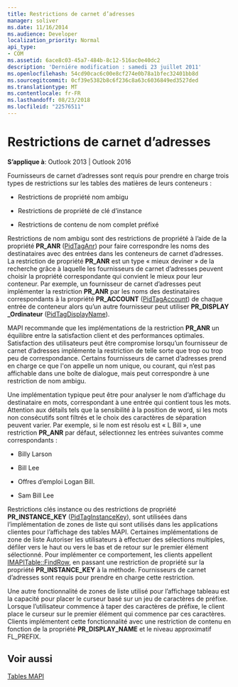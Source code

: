 ```yaml
---
title: Restrictions de carnet d’adresses
manager: soliver
ms.date: 11/16/2014
ms.audience: Developer
localization_priority: Normal
api_type:
- COM
ms.assetid: 6ace8c03-45a7-484b-8c12-516ac0e40dc2
description: 'Derniére modification : samedi 23 juillet 2011'
ms.openlocfilehash: 54cd90cac6c00e8cf274e0b78a1bfec32401bb8d
ms.sourcegitcommit: 0cf39e5382b8c6f236c8a63c6036849ed3527ded
ms.translationtype: MT
ms.contentlocale: fr-FR
ms.lasthandoff: 08/23/2018
ms.locfileid: "22576511"
---
```

# <a name="address-book-restrictions"></a>Restrictions de carnet d’adresses

  
  
**S’applique à**: Outlook 2013 | Outlook 2016 
  
Fournisseurs de carnet d’adresses sont requis pour prendre en charge trois types de restrictions sur les tables des matières de leurs conteneurs :
  
- Restrictions de propriété nom ambigu
    
- Restrictions de propriété de clé d’instance
    
- Restrictions de contenu de nom complet préfixé
    
Restrictions de nom ambigu sont des restrictions de propriété à l’aide de la propriété **PR_ANR** ([PidTagAnr](pidtaganr-canonical-property.md)) pour faire correspondre les noms des destinataires avec des entrées dans les conteneurs de carnet d’adresses. La restriction de propriété **PR_ANR** est un type « mieux deviner » de la recherche grâce à laquelle les fournisseurs de carnet d’adresses peuvent choisir la propriété correspondante qui convient le mieux pour leur conteneur. Par exemple, un fournisseur de carnet d’adresses peut implémenter la restriction **PR_ANR** par les noms des destinataires correspondants à la propriété **PR_ACCOUNT** ([PidTagAccount](pidtagaccount-canonical-property.md)) de chaque entrée de conteneur alors qu’un autre fournisseur peut utiliser **PR_DISPLAY _Ordinateur** ([PidTagDisplayName](pidtagdisplayname-canonical-property.md)).
  
MAPI recommande que les implémentations de la restriction **PR_ANR** un équilibre entre la satisfaction client et des performances optimales. Satisfaction des utilisateurs peut être compromise lorsqu’un fournisseur de carnet d’adresses implémente la restriction de telle sorte que trop ou trop peu de correspondance. Certains fournisseurs de carnet d’adresses prend en charge ce que l'on appelle un nom unique, ou courant, qui n’est pas affichable dans une boîte de dialogue, mais peut correspondre à une restriction de nom ambigu. 
  
Une implémentation typique peut être pour analyser le nom d’affichage du destinataire en mots, correspondant à une entrée qui contient tous les mots. Attention aux détails tels que la sensibilité à la position de word, si les mots non consécutifs sont filtrés et le choix des caractères de séparation peuvent varier. Par exemple, si le nom est résolu est « L Bill », une restriction **PR_ANR** par défaut, sélectionnez les entrées suivantes comme correspondants : 
  
- Billy Larson
    
- Bill Lee
    
- Offres d’emploi Logan Bill. 
    
- Sam Bill Lee
    
Restrictions clés instance ou des restrictions de propriété **PR_INSTANCE_KEY** ([PidTagInstanceKey](pidtaginstancekey-canonical-property.md)), sont utilisées dans l’implémentation de zones de liste qui sont utilisés dans les applications clientes pour l’affichage des tables MAPI. Certaines implémentations de zone de liste Autoriser les utilisateurs à effectuer des sélections multiples, défiler vers le haut ou vers le bas et de retour sur le premier élément sélectionné. Pour implémenter ce comportement, les clients appellent [IMAPITable::FindRow](imapitable-findrow.md), en passant une restriction de propriété sur la propriété **PR_INSTANCE_KEY** à la méthode. Fournisseurs de carnet d’adresses sont requis pour prendre en charge cette restriction. 
  
Une autre fonctionnalité de zones de liste utilisé pour l’affichage tableau est la capacité pour placer le curseur basé sur un jeu de caractères de préfixe. Lorsque l’utilisateur commence à taper des caractères de préfixe, le client place le curseur sur le premier élément qui commence par ces caractères. Clients implémentent cette fonctionnalité avec une restriction de contenu en fonction de la propriété **PR_DISPLAY_NAME** et le niveau approximatif FL_PREFIX. 
  
## <a name="see-also"></a>Voir aussi



[Tables MAPI](mapi-tables.md)

